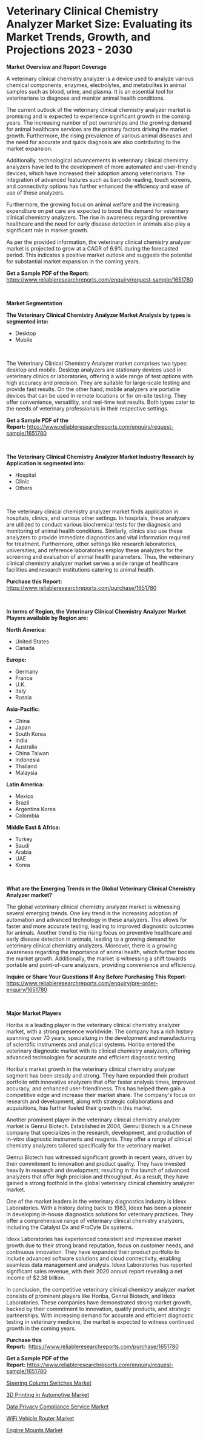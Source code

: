 <p><h1>Veterinary Clinical Chemistry Analyzer Market Size: Evaluating its Market Trends, Growth, and Projections 2023 - 2030</h1></p><p><strong>Market Overview and Report Coverage</strong></p>
<p><p>A veterinary clinical chemistry analyzer is a device used to analyze various chemical components, enzymes, electrolytes, and metabolites in animal samples such as blood, urine, and plasma. It is an essential tool for veterinarians to diagnose and monitor animal health conditions.</p><p>The current outlook of the veterinary clinical chemistry analyzer market is promising and is expected to experience significant growth in the coming years. The increasing number of pet ownerships and the growing demand for animal healthcare services are the primary factors driving the market growth. Furthermore, the rising prevalence of various animal diseases and the need for accurate and quick diagnosis are also contributing to the market expansion.</p><p>Additionally, technological advancements in veterinary clinical chemistry analyzers have led to the development of more automated and user-friendly devices, which have increased their adoption among veterinarians. The integration of advanced features such as barcode reading, touch screens, and connectivity options has further enhanced the efficiency and ease of use of these analyzers.</p><p>Furthermore, the growing focus on animal welfare and the increasing expenditure on pet care are expected to boost the demand for veterinary clinical chemistry analyzers. The rise in awareness regarding preventive healthcare and the need for early disease detection in animals also play a significant role in market growth.</p><p>As per the provided information, the veterinary clinical chemistry analyzer market is projected to grow at a CAGR of 6.9% during the forecasted period. This indicates a positive market outlook and suggests the potential for substantial market expansion in the coming years.</p></p>
<p><strong>Get a Sample PDF of the Report:</strong> <a href="https://www.reliableresearchreports.com/enquiry/request-sample/1651780">https://www.reliableresearchreports.com/enquiry/request-sample/1651780</a></p>
<p>&nbsp;</p>
<p><strong>Market Segmentation</strong></p>
<p><strong>The Veterinary Clinical Chemistry Analyzer Market Analysis by types is segmented into:</strong></p>
<p><ul><li>Desktop</li><li>Mobile</li></ul></p>
<p>&nbsp;</p>
<p><p>The Veterinary Clinical Chemistry Analyzer market comprises two types: desktop and mobile. Desktop analyzers are stationary devices used in veterinary clinics or laboratories, offering a wide range of test options with high accuracy and precision. They are suitable for large-scale testing and provide fast results. On the other hand, mobile analyzers are portable devices that can be used in remote locations or for on-site testing. They offer convenience, versatility, and real-time test results. Both types cater to the needs of veterinary professionals in their respective settings.</p></p>
<p><strong>Get a Sample PDF of the Report:</strong>&nbsp;<a href="https://www.reliableresearchreports.com/enquiry/request-sample/1651780">https://www.reliableresearchreports.com/enquiry/request-sample/1651780</a></p>
<p>&nbsp;</p>
<p><strong>The Veterinary Clinical Chemistry Analyzer Market Industry Research by Application is segmented into:</strong></p>
<p><ul><li>Hospital</li><li>Clinic</li><li>Others</li></ul></p>
<p>&nbsp;</p>
<p><p>The veterinary clinical chemistry analyzer market finds application in hospitals, clinics, and various other settings. In hospitals, these analyzers are utilized to conduct various biochemical tests for the diagnosis and monitoring of animal health conditions. Similarly, clinics also use these analyzers to provide immediate diagnostics and vital information required for treatment. Furthermore, other settings like research laboratories, universities, and reference laboratories employ these analyzers for the screening and evaluation of animal health parameters. Thus, the veterinary clinical chemistry analyzer market serves a wide range of healthcare facilities and research institutions catering to animal health.</p></p>
<p><strong>Purchase this Report:</strong>&nbsp; <a href="https://www.reliableresearchreports.com/purchase/1651780">https://www.reliableresearchreports.com/purchase/1651780</a></p>
<p>&nbsp;</p>
<p><strong>In terms of Region, the Veterinary Clinical Chemistry Analyzer Market Players available by Region are:</strong></p>
<p>
    <p> <strong> North America: </strong>
        <ul>
            <li>United States</li>
            <li>Canada</li>
        </ul>
        </p> 
    <p> <strong> Europe: </strong>
        <ul>
            <li>Germany</li>
            <li>France</li>
            <li>U.K.</li>
            <li>Italy</li>
            <li>Russia</li>
        </ul>
        </p> 
    <p> <strong> Asia-Pacific: </strong>
        <ul>
            <li>China</li>
            <li>Japan</li>
            <li>South Korea</li>
            <li>India</li>
            <li>Australia</li>
            <li>China Taiwan</li>
            <li>Indonesia</li>
            <li>Thailand</li>
            <li>Malaysia</li>
        </ul>
        </p> 
    <p> <strong> Latin America: </strong>
        <ul>
            <li>Mexico</li>
            <li>Brazil</li>
            <li>Argentina Korea</li>
            <li>Colombia</li>
        </ul>
        </p> 
    <p> <strong> Middle East & Africa: </strong>
        <ul>
            <li>Turkey</li>
            <li>Saudi</li>
            <li>Arabia</li>
            <li>UAE</li>
            <li>Korea</li>
        </ul>
    </p>
    </p>
<p>&nbsp;</p>
<p><strong>What are the Emerging Trends in the Global Veterinary Clinical Chemistry Analyzer market?</strong></p>
<p><p>The global veterinary clinical chemistry analyzer market is witnessing several emerging trends. One key trend is the increasing adoption of automation and advanced technology in these analyzers. This allows for faster and more accurate testing, leading to improved diagnostic outcomes for animals. Another trend is the rising focus on preventive healthcare and early disease detection in animals, leading to a growing demand for veterinary clinical chemistry analyzers. Moreover, there is a growing awareness regarding the importance of animal health, which further boosts the market growth. Additionally, the market is witnessing a shift towards portable and point-of-care analyzers, providing convenience and efficiency.</p></p>
<p><strong>Inquire or Share Your Questions If Any Before Purchasing This Report</strong>- <a href="https://www.reliableresearchreports.com/enquiry/pre-order-enquiry/1651780">https://www.reliableresearchreports.com/enquiry/pre-order-enquiry/1651780</a></p>
<p>&nbsp;</p>
<p><strong>Major Market Players</strong></p>
<p><p>Horiba is a leading player in the veterinary clinical chemistry analyzer market, with a strong presence worldwide. The company has a rich history spanning over 70 years, specializing in the development and manufacturing of scientific instruments and analytical systems. Horiba entered the veterinary diagnostic market with its clinical chemistry analyzers, offering advanced technologies for accurate and efficient diagnostic testing. </p><p>Horiba's market growth in the veterinary clinical chemistry analyzer segment has been steady and strong. They have expanded their product portfolio with innovative analyzers that offer faster analysis times, improved accuracy, and enhanced user-friendliness. This has helped them gain a competitive edge and increase their market share. The company's focus on research and development, along with strategic collaborations and acquisitions, has further fueled their growth in this market.</p><p>Another prominent player in the veterinary clinical chemistry analyzer market is Genrui Biotech. Established in 2004, Genrui Biotech is a Chinese company that specializes in the research, development, and production of in-vitro diagnostic instruments and reagents. They offer a range of clinical chemistry analyzers tailored specifically for the veterinary market.</p><p>Genrui Biotech has witnessed significant growth in recent years, driven by their commitment to innovation and product quality. They have invested heavily in research and development, resulting in the launch of advanced analyzers that offer high precision and throughput. As a result, they have gained a strong foothold in the global veterinary clinical chemistry analyzer market.</p><p>One of the market leaders in the veterinary diagnostics industry is Idexx Laboratories. With a history dating back to 1983, Idexx has been a pioneer in developing in-house diagnostics solutions for veterinary practices. They offer a comprehensive range of veterinary clinical chemistry analyzers, including the Catalyst Dx and ProCyte Dx systems.</p><p>Idexx Laboratories has experienced consistent and impressive market growth due to their strong brand reputation, focus on customer needs, and continuous innovation. They have expanded their product portfolio to include advanced software solutions and cloud connectivity, enabling seamless data management and analysis. Idexx Laboratories has reported significant sales revenue, with their 2020 annual report revealing a net income of $2.38 billion.</p><p>In conclusion, the competitive veterinary clinical chemistry analyzer market consists of prominent players like Horiba, Genrui Biotech, and Idexx Laboratories. These companies have demonstrated strong market growth, backed by their commitment to innovation, quality products, and strategic partnerships. With increasing demand for accurate and efficient diagnostic testing in veterinary medicine, the market is expected to witness continued growth in the coming years.</p></p>
<p><strong>Purchase this Report:</strong>&nbsp;&nbsp;<a href="https://www.reliableresearchreports.com/purchase/1651780">https://www.reliableresearchreports.com/purchase/1651780</a></p>
<p></p>
<p><strong>Get a Sample PDF of the Report:</strong>&nbsp;<a href="https://www.reliableresearchreports.com/enquiry/request-sample/1651780">https://www.reliableresearchreports.com/enquiry/request-sample/1651780</a></p>
<p><p><a href="https://medium.com/@tommiefadel2023/steering-column-switches-market-size-growth-forecast-2023-2030-db88c4441f0c">Steering Column Switches Market</a></p><p><a href="https://medium.com/@lilliandach2023/3d-printing-in-automotive-market-size-growth-forecast-2023-2030-9bbc43254e49">3D Printing in Automotive Market</a></p><p><a href="https://github.com/melchekhinf/Market-Research-Report-List-1/blob/main/data-privacy-compliance-service-market.md">Data Privacy Compliance Service Market</a></p><p><a href="https://github.com/merzlyukov93/Market-Research-Report-List-1/blob/main/wifi-vehicle-router-market.md">WiFi Vehicle Router Market</a></p><p><a href="https://www.linkedin.com/pulse/engine-mounts-market-size-2023-2030-global-industrial-qiqve/">Engine Mounts Market</a></p></p>